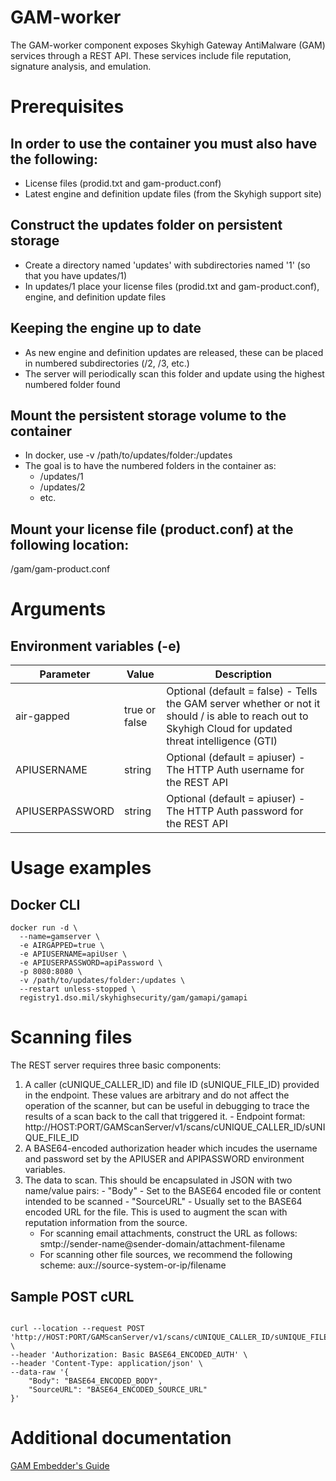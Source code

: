 # GAM-worker

The GAM-worker component exposes Skyhigh Gateway AntiMalware (GAM) services through a REST API. These services include file reputation, signature analysis, and emulation.

# Prerequisites

## In order to use the container you must also have the following:
 - License files (prodid.txt and gam-product.conf)
 - Latest engine and definition update files (from the Skyhigh support site)
 
## Construct the updates folder on persistent storage
 - Create a directory named 'updates' with subdirectories named '1' (so that you have updates/1)
 - In updates/1 place your license files (prodid.txt and gam-product.conf), engine, and definition update files

## Keeping the engine up to date
 - As new engine and definition updates are released, these can be placed in numbered subdirectories (/2, /3, etc.)
 - The server will periodically scan this folder and update using the highest numbered folder found

## Mount the persistent storage volume to the container
 - In docker, use -v /path/to/updates/folder:/updates
 - The goal is to have the numbered folders in the container as:
   - /updates/1
   - /updates/2
   - etc.

## Mount your license file (product.conf) at the following location:
  /gam/gam-product.conf

# Arguments
## Environment variables (-e)

| Parameter      | Value           | Description     |
| -------------- | --------------- | --------------- |
| air-gapped     | true or false   | Optional (default = false) - Tells the GAM server whether or not it should / is able to reach out to Skyhigh Cloud for updated threat intelligence (GTI)  |
| APIUSERNAME    | string          | Optional (default = apiuser) - The HTTP Auth username for the REST API
| APIUSERPASSWORD| string          | Optional (default = apiuser) - The HTTP Auth password for the REST API

# Usage examples

## Docker CLI

```
docker run -d \
  --name=gamserver \
  -e AIRGAPPED=true \
  -e APIUSERNAME=apiUser \
  -e APIUSERPASSWORD=apiPassword \
  -p 8080:8080 \
  -v /path/to/updates/folder:/updates \
  --restart unless-stopped \
  registry1.dso.mil/skyhighsecurity/gam/gamapi/gamapi
```

# Scanning files

The REST server requires three basic components:

  1. A caller (cUNIQUE_CALLER_ID) and file ID (sUNIQUE_FILE_ID) provided in the endpoint.  These values are arbitrary and do not affect the operation of the scanner, but can be useful in debugging to trace the results of a scan back to the call that triggered it.
    - Endpoint format: http://HOST:PORT/GAMScanServer/v1/scans/cUNIQUE_CALLER_ID/sUNIQUE_FILE_ID
  2. A BASE64-encoded authorization header which incudes the username and password set by the APIUSER and APIPASSWORD environment variables.
  3. The data to scan.  This should be encapsulated in JSON with two name/value pairs:
    - "Body" - Set to the BASE64 encoded file or content intended to be scanned
    - "SourceURL" - Usually set to the BASE64 encoded URL for the file. This is used to augment the scan with reputation information from the source.
      - For scanning email attachments, construct the URL as follows: smtp://sender-name@sender-domain/attachment-filename
      - For scanning other file sources, we recommend the following scheme: aux://source-system-or-ip/filename

## Sample POST cURL

```

curl --location --request POST 'http://HOST:PORT/GAMScanServer/v1/scans/cUNIQUE_CALLER_ID/sUNIQUE_FILE_ID' \
--header 'Authorization: Basic BASE64_ENCODED_AUTH' \
--header 'Content-Type: application/json' \
--data-raw '{
    "Body": "BASE64_ENCODED_BODY",
    "SourceURL": "BASE64_ENCODED_SOURCE_URL"
}'

```

# Additional documentation

[GAM Embedder's Guide](https://s3.amazonaws.com/gamapi.skyhighlabs.net/GAM+Embedders+Guide.pdf)
